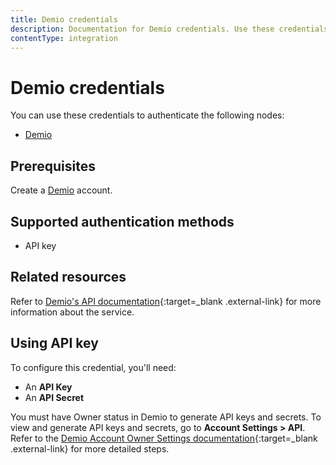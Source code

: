 ```yaml
---
title: Demio credentials
description: Documentation for Demio credentials. Use these credentials to authenticate Demio in n8n, a workflow automation platform.
contentType: integration
---
```


# Demio credentials

You can use these credentials to authenticate the following nodes:

- [Demio](/integrations/builtin/app-nodes/n8n-nodes-base.demio/)


## Prerequisites

Create a [Demio](https://demio.com/) account.

## Supported authentication methods

- API key

## Related resources

Refer to [Demio's API documentation](https://publicdemioapi.docs.apiary.io/#){:target=_blank .external-link} for more information about the service.

## Using API key

To configure this credential, you'll need:

- An **API Key**
- An **API Secret**

You must have Owner status in Demio to generate API keys and secrets. To view and generate API keys and secrets, go to **Account Settings > API**. Refer to the [Demio Account Owner Settings documentation](https://help.demio.com/en/articles/6456716-account-owner-settings){:target=_blank .external-link} for more detailed steps.

